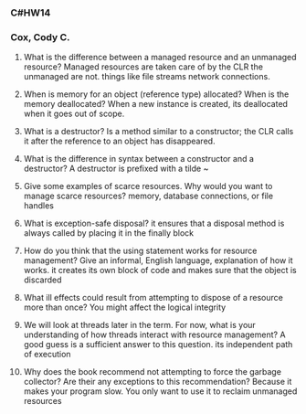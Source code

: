 ### C#HW14
### Cox, Cody C.

1. What is the difference between a managed resource and an unmanaged resource?
Managed resources are taken care of by the CLR the unmanaged are not. things like file streams network connections.

1. When is memory for an object (reference type) allocated? When is the memory deallocated?
When a new instance is created, its deallocated when it goes out of scope.

1. What is a destructor?
Is a method similar to a constructor; the CLR calls it after the reference to an object has disappeared.

1. What is the difference in syntax between a constructor and a destructor?
A destructor is prefixed with a tilde ~

1. Give some examples of scarce resources. Why would you want to manage scarce resources?
memory, database connections, or file handles

1. What is exception-safe disposal?
it ensures that a disposal method is always called by placing it in the finally block

1. How do you think that the using statement works for resource management? Give an informal, English language, explanation of how it works.
it creates its own block of code and makes sure that the object is discarded

1. What ill effects could result from attempting to dispose of a resource more than once?
You might affect the logical integrity

1. We will look at threads later in the term. For now, what is your understanding of how threads interact with resource management? A good guess is a sufficient answer to this question.
its independent path of execution

1. Why does the book recommend not attempting to force the garbage collector? Are their any exceptions to this recommendation?
Because it makes your program slow. You only want to use it to reclaim unmanaged resources
